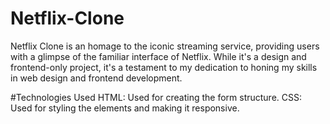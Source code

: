 # Netflix-Clone
Netflix Clone is an homage to the iconic streaming service, providing users with a glimpse of the familiar interface of Netflix. While it's a design and frontend-only project, it's a testament to my dedication to honing my skills in web design and frontend development.

#Technologies Used
HTML: Used for creating the form structure.
CSS: Used for styling the elements and making it responsive.
